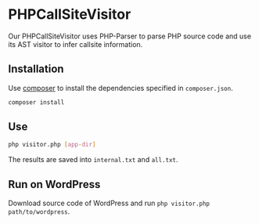# PHPCallSiteVisitor

Our PHPCallSiteVisitor uses PHP-Parser to parse PHP source code and use its AST visitor to infer callsite information.

## Installation
Use [composer](https://getcomposer.org/) to install the dependencies specified in `composer.json`.
```sh
composer install
```

## Use
```sh
php visitor.php [app-dir]
```
The results are saved into `internal.txt` and `all.txt`.

## Run on WordPress
Download source code of WordPress and run `php visitor.php path/to/wordpress`.
